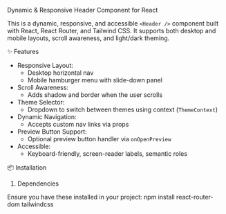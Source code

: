 Dynamic & Responsive Header Component for React

This is a dynamic, responsive, and accessible `<Header />` component built with React, React Router, and Tailwind CSS. It supports both desktop and mobile layouts, scroll awareness, and light/dark theming.

✨ Features

- Responsive Layout: 
  - Desktop horizontal nav
  - Mobile hamburger menu with slide-down panel
- Scroll Awareness:
  - Adds shadow and border when the user scrolls
- Theme Selector:
  - Dropdown to switch between themes using context (`ThemeContext`)
- Dynamic Navigation:
  - Accepts custom nav links via props
- Preview Button Support:
  - Optional preview button handler via `onOpenPreview`
- Accessible:
  - Keyboard-friendly, screen-reader labels, semantic roles


📦 Installation

 1. Dependencies

Ensure you have these installed in your project:
npm install react-router-dom tailwindcss

